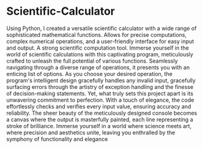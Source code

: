 # Scientific-Calculator
Using Python, I created a versatile scientific calculator with a wide range of sophisticated mathematical functions. Allows for precise computations, complex numerical operations, and a user-friendly interface for easy input and output. A strong scientific computation tool.
Immerse yourself in the world of scientific calculations with this captivating program, meticulously crafted to unleash the full potential of various functions. Seamlessly navigating through a diverse range of operations, it presents you with an enticing list of options. As you choose your desired operation, the program's intelligent design gracefully handles any invalid input, gracefully surfacing errors through the artistry of exception handling and the finesse of decision-making statements.
Yet, what truly sets this project apart is its unwavering commitment to perfection. With a touch of elegance, the code effortlessly checks and verifies every input value, ensuring accuracy and reliability. The sheer beauty of the meticulously designed console becomes a canvas where the output is masterfully painted, each line representing a stroke of brilliance. Immerse yourself in a world where science meets art, where precision and aesthetics unite, leaving you enthralled by the symphony of functionality and elegance
